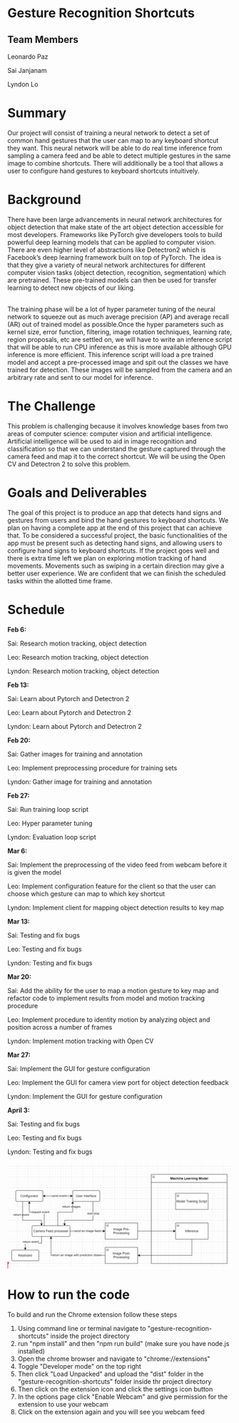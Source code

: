 
# Gesture Recognition Shortcuts


## Team Members

Leonardo Paz

Sai Janjanam

Lyndon Lo


# Summary

Our project will consist of training a neural network to detect a set of common hand gestures that the user can map to any keyboard shortcut they want. This neural network will be able to do real time inference from sampling a camera feed and be able to detect multiple gestures in the same image to combine shortcuts. There will additionally be a tool that allows a user to configure hand gestures to keyboard shortcuts intuitively.


# Background

There have been large advancements in neural network architectures for object detection that make state of the art object detection accessible for most developers. Frameworks like PyTorch give developers tools to build powerful deep learning models that can be applied to computer vision. There are even higher level of abstractions like Detectron2 which is Facebook’s deep learning framework built on top of PyTorch. The idea is that they give a variety of neural network architectures for different computer vision tasks (object detection, recognition, segmentation) which are pretrained. These pre-trained models can then be used for transfer learning to detect new objects of our liking.

 \
The training phase will be a lot of hyper parameter tuning of the neural network to squeeze out as much average precision (AP) and average recall (AR) out of trained model as possible.Once the hyper parameters such as kernel size, error function, filtering, image rotation techniques, learning rate, region proposals, etc are settled on, we will have to write an inference script that will be able to run CPU inference as this is more available although GPU inference is more efficient. This inference script will load a pre trained model and accept a pre-processed image and spit out the classes we have trained for detection. These images will be sampled from the camera and an arbitrary rate and sent to our model for inference.


# The Challenge

This problem is challenging because it involves knowledge bases from two areas of computer science: computer vision and artificial intelligence. Artificial intelligence will be used to aid in image recognition and classification so that we can understand the gesture captured through the camera feed and map it to the correct shortcut. We will be using the Open CV and Detectron 2 to solve this problem.


# Goals and Deliverables

The goal of this project is to produce an app that detects hand signs and gestures from users and bind the hand gestures to keyboard shortcuts. We plan on having a complete app at the end of this project that can achieve that. To be considered a successful project, the basic functionalities of the app must be present such as detecting hand signs, and allowing users to configure hand signs to keyboard shortcuts. If the project goes well and there is extra time left we plan on exploring motion tracking of hand movements. Movements such as swiping in a certain direction may give a better user experience. We are confident that we can finish the scheduled tasks within the allotted time frame.


# Schedule 

**Feb 6:**

Sai: Research motion tracking, object detection 

Leo: Research motion tracking, object detection 

Lyndon: Research motion tracking, object detection 

**Feb 13:**

Sai: Learn about Pytorch and Detectron 2

Leo: Learn about Pytorch and Detectron 2

Lyndon: Learn about Pytorch and Detectron 2

**Feb 20:**

Sai: Gather images for training and annotation

Leo: Implement preprocessing procedure for training sets

Lyndon: Gather image for training and annotation

**Feb 27:**

Sai: Run training loop script

Leo: Hyper parameter tuning

Lyndon: Evaluation loop script

**Mar 6:**

Sai: Implement the preprocessing of the video feed from webcam before it is given the model 

Leo: Implement configuration feature for the client so that the user can choose which gesture can map to which key shortcut 

Lyndon: Implement client for mapping object detection results to key map

**Mar 13:**

Sai: Testing and fix bugs

Leo: Testing and fix bugs

Lyndon: Testing and fix bugs

**Mar 20:**

Sai: Add the ability for the user to map a motion gesture to key map and refactor code to implement results from model and motion tracking procedure

Leo: Implement procedure to identity motion by analyzing object and position across a number of frames

Lyndon: Implement motion tracking with Open CV

**Mar 27:**

Sai: Implement the GUI for gesture configuration

Leo: Implement the GUI for camera view port for object detection feedback

Lyndon: Implement the GUI for gesture configuration

**April 3:**

Sai: Testing and fix bugs

Leo: Testing and fix bugs

Lyndon: Testing and fix bugs


![alt_text](https://github.com/leo-paz/gesture-recognition-shortcuts/blob/main/readme-diagram.png?raw=true)

# How to run the code
To build and run the Chrome extension follow these steps
1. Using command line or terminal navigate to "gesture-recognition-shortcuts" inside the project directory
2. run "npm install" and then "npm run build" (make sure you have node.js installed)
3. Open the chrome browser and navigate to "chrome://extensions"
4. Toggle "Developer mode" on the top right
5. Then click "Load Unpacked" and upload the "dist" folder in the "gesture-recognition-shortcuts" folder inside thr project directory
6. Then click on the extension icon and click the settings icon button
7. In the options page click "Enable Webcam" and give permission for the extension to use your webcam
8. Click on the extension again and you will see you webcam feed

